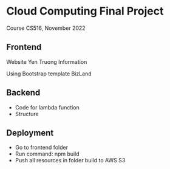 # Cloud Computing Final Project

Course CS516, November 2022

## Frontend

Website Yen Truong Information

Using Bootstrap template BizLand

## Backend

- Code for lambda function
- Structure

## Deployment

- Go to frontend folder
- Run command: npm build
- Push all resources in folder build to AWS S3
